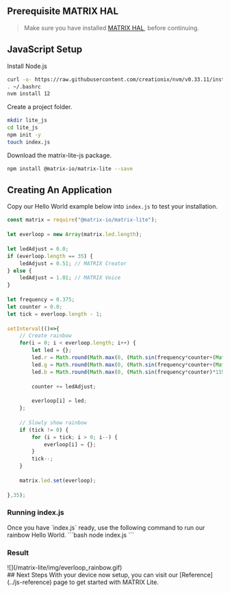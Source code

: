 <h2 style="padding-top:0">Prerequisite MATRIX HAL</h2>

<!-- MATRIX HAL is at the base of each MATRIX Lite library. This makes it a requirement to have it installed on your Raspberry Pi. Below are the installation instructions -->

> Make sure you have installed [MATRIX HAL](/matrix-hal/getting-started/), before continuing.

## JavaScript Setup

Install Node.js
```bash
curl -o- https://raw.githubusercontent.com/creationix/nvm/v0.33.11/install.sh | bash
. ~/.bashrc
nvm install 12
```

Create a project folder.
```bash
mkdir lite_js
cd lite_js
npm init -y
touch index.js
```

Download the matrix-lite-js package.
```bash
npm install @matrix-io/matrix-lite --save
```

## Creating An Application

Copy our Hello World example below into `index.js` to test your installation.

```js
const matrix = require("@matrix-io/matrix-lite");

let everloop = new Array(matrix.led.length);

let ledAdjust = 0.0;
if (everloop.length == 35) {
    ledAdjust = 0.51; // MATRIX Creator
} else {
    ledAdjust = 1.01; // MATRIX Voice
}

let frequency = 0.375;
let counter = 0.0;
let tick = everloop.length - 1;

setInterval(()=>{
    // Create rainbow
    for(i = 0; i < everloop.length; i++) {
        let led = {};
        led.r = Math.round(Math.max(0, (Math.sin(frequency*counter+(Math.PI/180*240))*155+100)/10));
        led.g = Math.round(Math.max(0, (Math.sin(frequency*counter+(Math.PI/180*120))*155+100)/10));
        led.b = Math.round(Math.max(0, (Math.sin(frequency*counter)*155+100)/10));

        counter += ledAdjust;

        everloop[i] = led;
    };

    // Slowly show rainbow
    if (tick != 0) {
        for (i = tick; i > 0; i--) {
            everloop[i] = {};
        }
        tick--;
    }

    matrix.led.set(everloop);

},35);
```

<h3 style="padding-top: 0">Running index.js</h3>
Once you have `index.js` ready, use the following command to run our rainbow Hello World. 
```bash
node index.js
```


<h3 style="padding-top: 0">Result</h3>
![](/matrix-lite/img/everloop_rainbow.gif)


<br/>
## Next Steps
With your device now setup, you can visit our [Reference](../js-reference) page to get started with MATRIX Lite.
